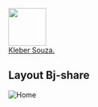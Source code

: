 [<img src="https://avatars0.githubusercontent.com/u/15957216?s=460&v=4" width="75px;"/>](https://github.com/DevKleber) <br />
[Kleber Souza.](https://github.com/DevKleber)


## Layout Bj-share

![Home](https://i.imgur.com/DfPbGUn.jpg)